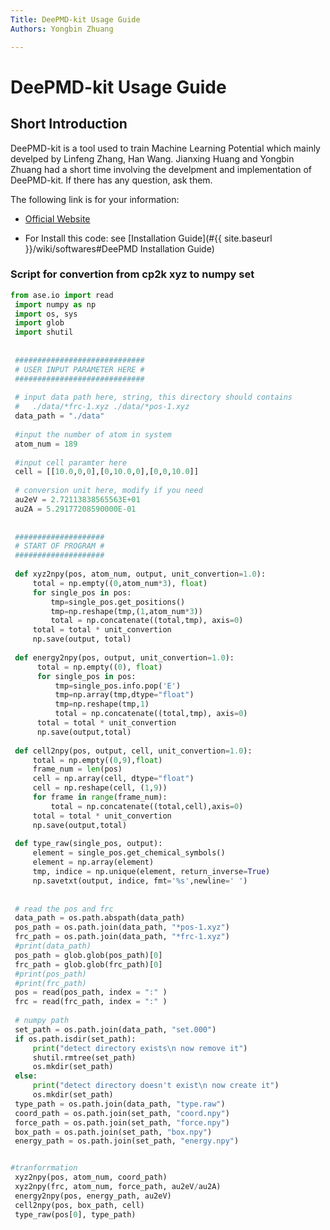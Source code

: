 ```yaml
---
Title: DeePMD-kit Usage Guide
Authors: Yongbin Zhuang

---
```


# DeePMD-kit Usage Guide

## Short Introduction

DeePMD-kit is a tool used to train Machine Learning Potential which mainly develped by Linfeng Zhang, Han Wang. Jianxing Huang and Yongbin Zhuang had a short time involving the develpment and implementation of DeePMD-kit. If there has any question, ask them.

The following link is for your information:

- [Official Website](http://www.deepmd.org)

- For Install this code: see [Installation Guide](#{{ site.baseurl }}/wiki/softwares#DeePMD Installation Guide)

  



### Script for convertion from cp2k xyz to numpy set

```python
from ase.io import read
 import numpy as np
 import os, sys
 import glob
 import shutil
 
 
 #############################
 # USER INPUT PARAMETER HERE #
 #############################
 
 # input data path here, string, this directory should contains
 #   ./data/*frc-1.xyz ./data/*pos-1.xyz
 data_path = "./data"
 
 #input the number of atom in system
 atom_num = 189
 
 #input cell paramter here
 cell = [[10.0,0,0],[0,10.0,0],[0,0,10.0]]
 
 # conversion unit here, modify if you need
 au2eV = 2.72113838565563E+01
 au2A = 5.29177208590000E-01
 
 
 ####################
 # START OF PROGRAM #
 ####################
 
 def xyz2npy(pos, atom_num, output, unit_convertion=1.0):
     total = np.empty((0,atom_num*3), float)
     for single_pos in pos:
         tmp=single_pos.get_positions()
         tmp=np.reshape(tmp,(1,atom_num*3))
         total = np.concatenate((total,tmp), axis=0)
     total = total * unit_convertion
     np.save(output, total)
 
 def energy2npy(pos, output, unit_convertion=1.0):
      total = np.empty((0), float)
      for single_pos in pos:
          tmp=single_pos.info.pop('E')
          tmp=np.array(tmp,dtype="float")
          tmp=np.reshape(tmp,1)
          total = np.concatenate((total,tmp), axis=0)
      total = total * unit_convertion
      np.save(output,total)
 
 def cell2npy(pos, output, cell, unit_convertion=1.0):
     total = np.empty((0,9),float)
     frame_num = len(pos)
     cell = np.array(cell, dtype="float")
     cell = np.reshape(cell, (1,9))
     for frame in range(frame_num):
         total = np.concatenate((total,cell),axis=0)
     total = total * unit_convertion
     np.save(output,total)
 
 def type_raw(single_pos, output):
     element = single_pos.get_chemical_symbols()
     element = np.array(element)
     tmp, indice = np.unique(element, return_inverse=True)
     np.savetxt(output, indice, fmt='%s',newline=' ')
 
 
 # read the pos and frc
 data_path = os.path.abspath(data_path)
 pos_path = os.path.join(data_path, "*pos-1.xyz")
 frc_path = os.path.join(data_path, "*frc-1.xyz")
 #print(data_path)
 pos_path = glob.glob(pos_path)[0]
 frc_path = glob.glob(frc_path)[0]
 #print(pos_path)
 #print(frc_path)
 pos = read(pos_path, index = ":" )
 frc = read(frc_path, index = ":" )
 
 # numpy path
 set_path = os.path.join(data_path, "set.000")
 if os.path.isdir(set_path):
     print("detect directory exists\n now remove it")
     shutil.rmtree(set_path)
     os.mkdir(set_path)
 else:
     print("detect directory doesn't exist\n now create it")
     os.mkdir(set_path)
 type_path = os.path.join(data_path, "type.raw")
 coord_path = os.path.join(set_path, "coord.npy")
 force_path = os.path.join(set_path, "force.npy")
 box_path = os.path.join(set_path, "box.npy")
 energy_path = os.path.join(set_path, "energy.npy")


#tranforrmation
 xyz2npy(pos, atom_num, coord_path)
 xyz2npy(frc, atom_num, force_path, au2eV/au2A)
 energy2npy(pos, energy_path, au2eV)
 cell2npy(pos, box_path, cell)
 type_raw(pos[0], type_path)

```

